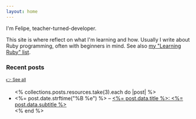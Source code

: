 ```yaml
---
layout: home
---
```


I'm Felipe, teacher-turned-developer.

This site is where reflect on what I'm learning and how. Usually I write about Ruby programming, often with beginners in mind. See also [my "Learning Ruby" list](https://github.com/fpsvogel/learn-ruby).

### Recent posts

<small>[👉 See all](/posts)</small>

<ul>
  <% collections.posts.resources.take(3).each do |post| %>
    <li>
      <%= post.date.strftime("%B %e") %> – <a href="<%= post.relative_url %>">
      <%= post.data.title %>: <%= post.data.subtitle %></a>
    </li>
  <% end %>
</ul>

